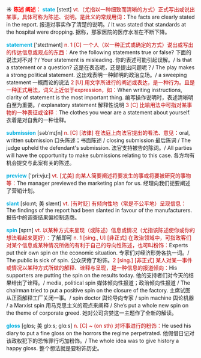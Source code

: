 ☀ <font color="red">**陈述 阐述：**</font>
<font color="sky blue">**state**</font> [steɪt] 
<font color="#c00000">vt.（尤指以一种细致而清晰的方式）正式写出或说出某事，具体可称为陈述、说明。是此义的常规用词：</font>The facts are clearly stated in the report. 报道对事实作了清楚的说明。/ It was stated that standards at the hospital were dropping. 据称，那家医院的医疗水准在不断下降。

<font color="sky blue">**statement**</font> ['steɪtmənt] 
<font color="#c00000">n. 1 [C] 一个人（以一种正式或确定的方式）说出或写出的传达信息或观点的东西：</font>Are the following statements true or false? 下面的说法对不对？/ Your statement is misleading. 你的表述可能引起误解。/ Is that a statement or a question? 这是在表态呢，还是提出问题呢？/ The play makes a strong political statement. 这出戏表明一种鲜明的政治立场。/ a sweeping statement 一概而论的说法 <font color="#c00000">2 [U] 用文字所进行的阐述或表达，是一种行为。且是一种正式用法，词义上近似于expression，如：</font>When writing instructions, clarity of statement is the most important thing. 编写操作说明时，表述清晰明白至为重要。/ explanatory statement 解释性说明 <font color="#c00000">3 [C] 比喻用法中可指对某事物的一种表征或诠释：</font>The clothes you wear are a statement about yourself. 衣着是对自我的一种诠释。
           
<font color="sky blue">**submission**</font> [səbˈmɪʃn]
<font color="#c00000">n. [C] [法律] 在法庭上向法官提出的看法、意见：</font>oral, written submission 口头陈述；书面陈述 / closing submission 最后陈词 / The judge upheld the defendant's submission. 法官支持被告的陈词。/ All parties will have the opportunity to make submissions relating to this case. 各方均有机会提交与此案有关的陈述。
 
<font color="sky blue">**preview**</font> ['pri:vju:] 
<font color="#c00000">vt. [尤美] 向某人简要阐述将要发生的事或将要被研究的事物等：</font>The manager previewed the marketing plan for us. 经理向我们扼要阐述了营销计划。
           
<font color="sky blue">**slant**</font> [slɑ:nt; 美 slænt]
<font color="#c00000">vt. [有时贬] 有倾向性地（常是不公平地）呈现信息：</font>The findings of the report had been slanted in favour of the manufacturers. 报告中的调查结果偏袒制造商。

<font color="sky blue">**spin**</font> [spɪn] 
<font color="#c00000">vt. 以某种方式来呈现（或陈述）信息或情况（尤指该陈述使你或你的想法看起来更好）：</font>了解即可 <font color="#c00000">n. 1 [sing., U] [非正式] 在政治领域中，可指政客们对某个信息或某种情况所做的有利于自己的导向性陈述，也可叫粉饰：</font>Experts put their own spin on the economic situation. 专家们对经济形势各执一词。/ The public is sick of spin. 公众厌倦了粉饰。<font color="#c00000">2 [sing.] [非正式] 某人对某一事件或情况以某种方式所做的解释、诠释与呈现，是一种信息的报道倾向：</font>His supporters are putting the spin on the results today. 他的支持者们对今天的结果给出了诠释。/ media, political spin 媒体倾向性报道；政治倾向性报道 / The chairman tried to put a positive spin on the closure of the factory. 主席试图从正面解释工厂关闭一事。/ spin doctor 舆论导向专家 / spin machine 舆论机器 / a Marxist spin 用马克思主义的观点来阐释 / She’s put a whole new spin on the theme of corporate greed. 她对公司贪婪这一主题作了全新的解读。
           
<font color="sky blue">**gloss**</font> [glɒs; 美 glɔ:s; glɑ:s]
<font color="#c00000">n. [C] ~ (on sth) 对坏事进行的粉饰：</font>He used his diary to put a fine gloss on the horrors the regime perpetrated. 他假借日记对该政权犯下的恐怖罪行巧加粉饰。/ The whole idea was to give history a happy gloss. 整个想法就是要粉饰历史。
